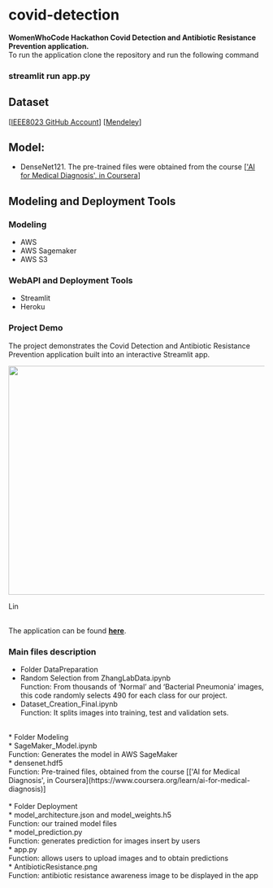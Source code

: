# covid-detection
**WomenWhoCode Hackathon Covid Detection and Antibiotic Resistance Prevention application.**<br>
To run the application clone the repository and run the following command
### **streamlit run app.py**<br>

## Dataset
[[IEEE8023 GitHub Account](https://github.com/ieee8023/covid-chestxray-dataset)]
[[Mendeley](https://data.mendeley.com/datasets/rscbjbr9sj/3)]

## Model:
* DenseNet121. The pre-trained files were obtained from the course [['AI for Medical Diagnosis', in Coursera](https://www.coursera.org/learn/ai-for-medical-diagnosis)]

## Modeling and Deployment Tools
### Modeling
* AWS
* AWS Sagemaker
* AWS S3

### WebAPI and Deployment Tools
* Streamlit
* Heroku 

### Project Demo
The project demonstrates the Covid Detection and Antibiotic Resistance Prevention application built into an interactive Streamlit app.
<p align="center"><img src="appdemo.gif" width="750" height="450"></p>
Lin

<br>The application can be found **<a href="https://covid-wwc-hackathon.herokuapp.com/"> here</a>**.

### Main files description

* Folder DataPreparation <br>
 * Random Selection from ZhangLabData.ipynb <br>
   Function: From thousands of ‘Normal’ and ‘Bacterial Pneumonia’ images, this code randomly selects 490 for each class for our project. <br>
 * Dataset_Creation_Final.ipynb <br>
   Function: It splits images into training, test and validation sets. <br>
<br>
* Folder Modeling <br>
 * SageMaker_Model.ipynb <br>
   Function: Generates the model in AWS SageMaker <br>
 * densenet.hdf5 <br>
   Function: Pre-trained files, obtained from the course [['AI for Medical Diagnosis', in Coursera](https://www.coursera.org/learn/ai-for-medical-diagnosis)] <br>
<br>
* Folder Deployment <br>
	* model_architecture.json and model_weights.h5 <br>
	Function: our trained model files <br>
	* model_prediction.py <br>
	Function: generates prediction for images insert by users <br>
	* app.py <br>
   	Function: allows users to upload images and to obtain predictions <br>
	* AntibioticResistance.png <br>
   	Function: antibiotic resistance awareness image to be displayed in the app <br>
